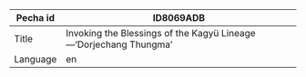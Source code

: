 |Pecha id | ID8069ADB
| --- | --- 
|Title | Invoking the Blessings of the Kagyü Lineage—‘Dorjechang Thungma’ 
|Language | en